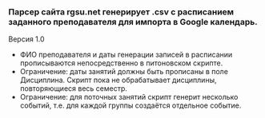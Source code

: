 ### Парсер сайта rgsu.net генерирует .csv с расписанием заданного преподавателя для импорта в Google календарь.

Версия 1.0
* ФИО преподавателя и даты генерации записей в расписании прописываются непосредственно в питоновском скрипте.
* Ограничение: даты занятий должны быть прописаны в поле Дисциплина. Скрипт пока не обрабатывает дисциплины, повторяющиеся весь семестр.
* Ограничение: для поточных занятий скрипт генерит несколько событий, т.е. для каждой группы создаётся отдельное событие.
